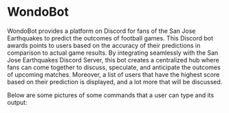 # WondoBot

WondoBot provides a platform on Discord for fans of the San Jose Earthquakes to predict the outcomes of football games. This Discord bot awards points to users based on the accuracy of their predictions in comparison to actual game results. By integrating seamlessly with the San Jose Earthquakes Discord Server, this bot creates a centralized hub where fans can come together to discuss, speculate, and anticipate the outcomes of upcoming matches. Moreover, a list of users that have the highest score based on their prediction is displayed, and a lot more that will be discussed.

Below are some pictures of some commands that a user can type and its output: 
